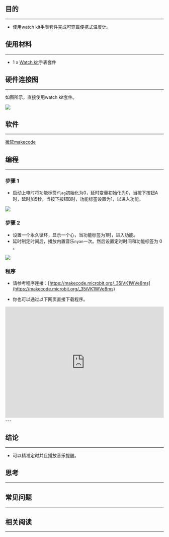 
## 目的
---
- 使用watch kit手表套件完成可穿戴便携式温度计。

## 使用材料
---

- 1 x [Watch kit](https://www.elecfreaks.com/estore/power-bit-watch-kit-for-microbit.html)手表套件


## 硬件连接图
---

如图所示，直接使用watch kit套件。

![](https://i.imgur.com/vOZpBF4.jpg)



## 软件
---

[微软makecode](https://makecode.microbit.org/#)

## 编程
---
### 步骤 1

- 启动上电时将功能标签`flag`初始化为0，延时变量初始化为0，当按下按钮A时，延时加5秒，当按下按钮B时，功能标签设置为1，以进入功能。

![](https://i.imgur.com/cP4zcvV.png)

### 步骤 2

- 设置一个永久循环，显示一个心，当功能标签为1时，进入功能。
- 延时制定时间后，播放内置音乐`nyan`一次。然后设置定时时间和功能标签为 0 。

![](https://i.imgur.com/lcr6uOP.png)



### 程序
- 请参考程序连接：[https://makecode.microbit.org/_35iVK1WVe8ms](https://makecode.microbit.org/_35iVK1WVe8ms)

- 你也可以通过以下网页直接下载程序。

<div style="position:relative;height:0;padding-bottom:70%;overflow:hidden;"><iframe style="position:absolute;top:0;left:0;width:100%;height:100%;" src="https://makecode.microbit.org/#pub:_35iVK1WVe8ms" frameborder="0" sandbox="allow-popups allow-forms allow-scripts allow-same-origin"></iframe></div>  
---


## 结论
---

- 可以精准定时并且播放音乐提醒。

## 思考
---


## 常见问题
---


## 相关阅读  
---

